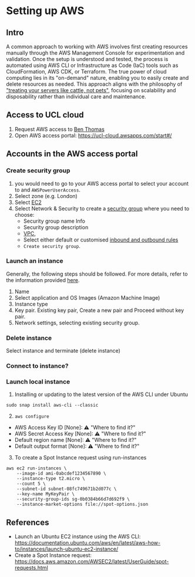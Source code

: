 # Setting up AWS

## Intro
A common approach to working with AWS involves first creating resources manually through the AWS Management Console for experimentation and validation. 
Once the setup is understood and tested, the process is automated using AWS CLI or Infrastructure as Code (IaC) tools such as CloudFormation, AWS CDK, or Terraform.
The true power of cloud computing lies in its "on-demand" nature, enabling you to easily create and delete resources as needed. 
This approach aligns with the philosophy of ["treating your servers like cattle, not pets"](https://devops.stackexchange.com/questions/653/what-is-the-definition-of-cattle-not-pets), focusing on scalability and disposability rather than individual care and maintenance.

## Access to UCL cloud
1. Request AWS access to [Ben Thomas](https://github.com/bathomas)
2. Open AWS access portal: https://ucl-cloud.awsapps.com/start#/

## Accounts in the AWS access portal

### Create security group
1. you would need to go to your AWS access portal to select your account to and `AWSPowerUserAccess`.
2. Select zone (e.g. London)
3. Select [EC2](https://docs.aws.amazon.com/AWSEC2/latest/UserGuide/concepts.html)  
4. Select Network & Security to create a [security group](https://docs.aws.amazon.com/AWSEC2/latest/UserGuide/ec2-security-groups.html?icmpid=docs_ec2_console#creating-security-group) where you need to choose:
    * Security group name Info
    * Security group description 
    * [VPC](https://docs.aws.amazon.com/vpc/latest/userguide/what-is-amazon-vpc.html), 
    * Select either default or customised [inbound and outbound rules](https://docs.aws.amazon.com/AWSEC2/latest/UserGuide/security-group-rules-reference.html?icmpid=docs_ec2_console) 
    * `Create security group`.

### Launch an instance
Generally, the following steps should be followed. For more details, refer to the information provided [here](https://docs.aws.amazon.com/AWSEC2/latest/UserGuide/ec2-launch-instance-wizard.html?icmpid=docs_ec2_console). 
1. Name
2. Select application and OS Images (Amazon Machine Image) 
3. Instance type
4. Key pair. Existing key pair, Create a new pair and Proceed without key pair.
5. Network settings, selecting existing security group.


### Delete instance 
Select instance and terminate (delete instance)

### Connect to instance?

### Launch local instance
1. Installing or updating to the latest version of the AWS CLI under Ubuntu
```
sudo snap install aws-cli --classic
```
2. `aws configure`
* AWS Access Key ID [None]: :warning: "Where to find it?"
* AWS Secret Access Key [None]: :warning:  "Where to find it?"
* Default region name [None]: :warning:  "Where to find it?"
* Default output format [None]: :warning:  "Where to find it?"

3. To create a Spot Instance request using run-instances
```
aws ec2 run-instances \
    --image-id ami-0abcdef1234567890 \
    --instance-type t2.micro \
    --count 5 \
    --subnet-id subnet-08fc749671b2d077c \
    --key-name MyKeyPair \
    --security-group-ids sg-0b0384b66d7d692f9 \
    --instance-market-options file://spot-options.json
```

## References
* Launch an Ubuntu EC2 instance using the AWS CLI: https://documentation.ubuntu.com/aws/en/latest/aws-how-to/instances/launch-ubuntu-ec2-instance/
* Create a Spot Instance request: https://docs.aws.amazon.com/AWSEC2/latest/UserGuide/spot-requests.html



